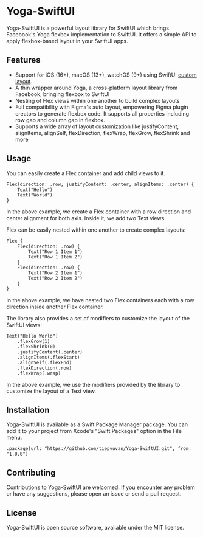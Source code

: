 # Yoga-SwiftUI
Yoga-SwiftUI is a powerful layout library for SwiftUI which brings Facebook's Yoga flexbox implementation to SwiftUI. It offers a simple API to apply flexbox-based layout in your SwiftUI apps.

## Features
- Support for iOS (16+), macOS (13+), watchOS (9+) using SwiftUI [custom layout](https://developer.apple.com/documentation/swiftui/composing_custom_layouts_with_swiftui).
- A thin wrapper around Yoga, a cross-platform layout library from Facebook, bringing flexbox to SwiftUI
- Nesting of Flex views within one another to build complex layouts
- Full compatibility with Figma's auto layout, empowering Figma plugin creators to generate flexbox code. It supports all properties including row gap and column gap in flexbox.
- Supports a wide array of layout customization like justifyContent, alignItems, alignSelf, flexDirection, flexWrap, flexGrow, flexShrink and more

## Usage
You can easily create a Flex container and add child views to it.

```
Flex(direction: .row, justifyContent: .center, alignItems: .center) {
    Text("Hello")
    Text("World")
}
```

In the above example, we create a Flex container with a row direction and center alignment for both axis. Inside it, we add two Text views.

Flex can be easily nested within one another to create complex layouts:

```
Flex {
    Flex(direction: .row) {
        Text("Row 1 Item 1")
        Text("Row 1 Item 2")
    }
    Flex(direction: .row) {
        Text("Row 2 Item 1")
        Text("Row 2 Item 2")
    }
}
```
In the above example, we have nested two Flex containers each with a row direction inside another Flex container.

The library also provides a set of modifiers to customize the layout of the SwiftUI views:

```
Text("Hello World")
    .flexGrow(1)
    .flexShrink(0)
    .justifyContent(.center)
    .alignItems(.flexStart)
    .alignSelf(.flexEnd)
    .flexDirection(.row)
    .flexWrap(.wrap)
```

In the above example, we use the modifiers provided by the library to customize the layout of a Text view.

## Installation
Yoga-SwiftUI is available as a Swift Package Manager package. You can add it to your project from Xcode's "Swift Packages" option in the File menu.

```
.package(url: "https://github.com/tiepvuvan/Yoga-SwiftUI.git", from: "1.0.0")
```

## Contributing
Contributions to Yoga-SwiftUI are welcomed. If you encounter any problem or have any suggestions, please open an issue or send a pull request.

## License
Yoga-SwiftUI is open source software, available under the MIT license.
